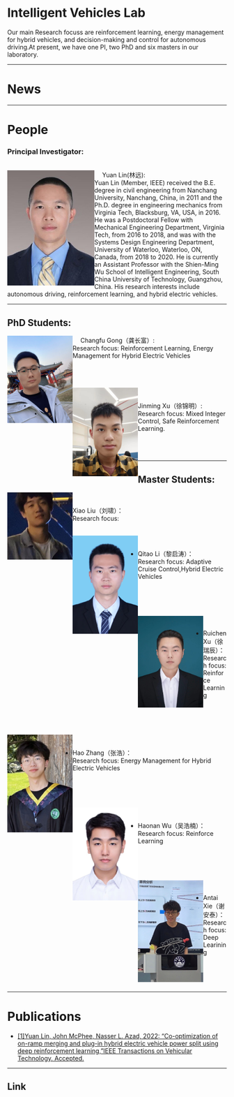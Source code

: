 # Intelligent Vehicles Lab
Our main Research focuss are reinforcement learning, energy management for hybrid vehicles, and decision-making and control for autonomous driving.At present, we have one PI, two PhD and six masters in our laboratory.  

***
# News

***
# People
### Principal Investigator:
<br/>
  &emsp;<img align="left" src="assets/YuanLin.jpg" width="200" height=""/>
 Yuan Lin(林远):<br />Yuan Lin (Member, IEEE) received the B.E. degree in civil engineering from Nanchang University, Nanchang, China, in 2011 and the Ph.D. degree in engineering mechanics from Virginia Tech, Blacksburg, VA, USA, in 2016. He was a Postdoctoral Fellow with Mechanical Engineering Department, Virginia Tech, from 2016 to 2018, and was with the Systems Design Engineering Department, University of Waterloo, Waterloo, ON, Canada, from 2018 to 2020. He is currently an Assistant Professor with the Shien-Ming Wu School of Intelligent Engineering, South China University of Technology, Guangzhou, China. His research interests include autonomous driving, reinforcement learning, and hybrid electric vehicles.

***
## PhD Students:
&emsp;<img align="left" src="assets/Changfu Gong.jpg" width="150" height=""/>
 Changfu Gong（龚长富）:<br/>
Research focus: Reinforcement Learning, Energy Management for Hybrid Electric Vehicles<br/><br/><br/><br/>

&emsp;<img align="left" src="assets/Jinming Xu.jpg" width="150" height=""/>
 
 Jinming Xu（徐锦明）:<br/>
Research focus: Mixed Integer Control, Safe Reinforcement Learning.<br/><br/><br/><br/>


***  
## Master Students:
&emsp;<img align="left" src="assets/Xiao Liu.jpg" width="150" height=""/> 
* Xiao Liu（刘啸）：<br/>
Research focus: <br/><br/>

&emsp;<img align="left" src="assets/Qitao Li.jpg" width="150" height=""/> 
* Qitao Li（黎启涛）：<br/>
Research focus: Adaptive Cruise Control,Hybrid Electric Vehicles<br/><br/><br/><br/><br/>

&emsp;<img align="left" src="assets/Ruichen Xu.jpg" width="150" height=""/> 
* Ruichen Xu（徐瑞辰）：<br/>
Research focus: Reinforce Learning<br/><br/><br/><br/><br/>

&emsp;<img align="left" src="assets/Hao Zhang.jpg" width="150" height=""/> 
* Hao Zhang（张浩）： <br/> 
Research focus: Energy Management for Hybrid Electric Vehicles<br/><br/><br/><br/><br/>



&emsp;<img align="left" src="assets/Haonan Wu.jpg" width="150" height=""/> 
* Haonan Wu（吴浩楠）：<br/>
Research focus: Reinforce Learning<br/><br/><br/><br/><br/>



&emsp;<img align="left" src="assets/Antai Xie.jpg" width="150" height=""/> 
* Antai Xie（谢安泰）：<br/>
Research focus: Deep Learining<br/><br/><br/><br/><br/>

***	
# Publications
* [[1]Yuan Lin, John McPhee, Nasser L. Azad, 2022: “Co-optimization of on-ramp merging and plug-in hybrid electric vehicle power split using deep reinforcement learning,”IEEE Transactions on Vehicular Technology. Accepted.](https://ieeexplore.ieee.org/abstract/document/9757859)



***
## Link